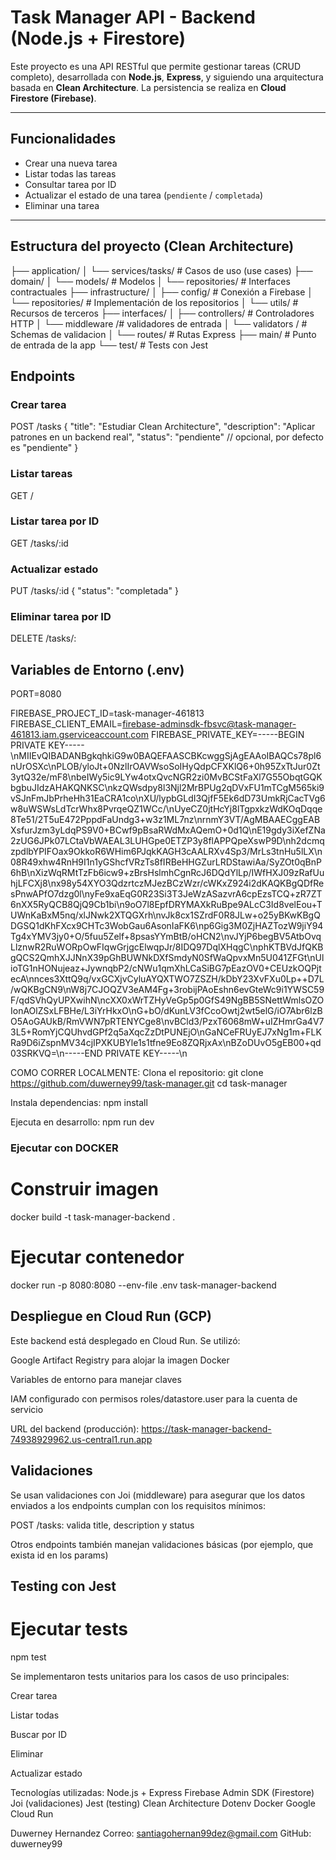 #  Task Manager API - Backend (Node.js + Firestore)

Este proyecto es una API RESTful que permite gestionar tareas (CRUD completo), desarrollada con **Node.js**, **Express**, y siguiendo una arquitectura basada en **Clean Architecture**. La persistencia se realiza en **Cloud Firestore (Firebase)**.

---

## Funcionalidades

- Crear una nueva tarea
- Listar todas las tareas
- Consultar tarea por ID
- Actualizar el estado de una tarea (`pendiente` / `completada`)
- Eliminar una tarea

---

## Estructura del proyecto (Clean Architecture)

├── application/
│ └── services/tasks/ # Casos de uso (use cases)
├── domain/
│ └── models/ # Modelos
│ └── repositories/ # Interfaces contractuales
├── infrastructure/
│ ├── config/ # Conexión a Firebase
│ └── repositories/ # Implementación de los repositorios
│ └── utils/ # Recursos de terceros
├── interfaces/
│ ├── controllers/ # Controladores HTTP
│ └── middleware /# validadores de entrada
│ └── validators / # Schemas de validacion
│ └── routes/ # Rutas Express
├── main/ # Punto de entrada de la app
└── test/ # Tests con Jest


## Endpoints

###  Crear tarea
POST /tasks 
{
  "title": "Estudiar Clean Architecture",
  "description": "Aplicar patrones en un backend real",
  "status": "pendiente" // opcional, por defecto es "pendiente"
}


### Listar tareas
GET /

### Listar tarea por ID
GET /tasks/:id

### Actualizar estado
PUT /tasks/:id
{
  "status": "completada"
}

### Eliminar tarea por ID
DELETE /tasks/:

## Variables de Entorno (.env)

PORT=8080

FIREBASE_PROJECT_ID=task-manager-461813
FIREBASE_CLIENT_EMAIL=firebase-adminsdk-fbsvc@task-manager-461813.iam.gserviceaccount.com
FIREBASE_PRIVATE_KEY=-----BEGIN PRIVATE KEY-----\nMIIEvQIBADANBgkqhkiG9w0BAQEFAASCBKcwggSjAgEAAoIBAQCs78pl6nUrOSXc\nPLOB/yloJt+0NzlIrOAVWsoSoIHyQdpCFXKlQ6+0h95ZxTtJur0Zt3ytQ32e/mF8\nbeIWy5ic9LYw4otxQvcNGR2zi0MvBCStFaXl7G55ObqtGQKbgbuJIdzAHAKQNKSC\nkzQWsdpy8l3Njl2MrBPUg2qDVxFU1mTCgM565ki9vSJnFmJbPrheHh31EaCRA1co\nXU/lypbGLdI3QjfF5Ek6dD73UmkRjCacTVg6w8uWSWsLdTcrWhx8PvrqeQZ1WCc/\nUyeCZ0jtHcYj8lTgpxkzWdKOqDqqe8Te51/2T5uE472PppdFaUndg3+w3z1ML7nz\nrnmY3VT/AgMBAAECggEABXsfurJzm3yLdqPS9V0+BCwf9pBsaRWdMxAQemO+0d1Q\nE19gdy3iXefZNa2zUG6JPk07LCtaVbWAEAL3LUHGpe0ETZP3y8flAPPQpeXswP9D\nh2dcmqzpdlbYPIFOax9OkkoR6WHim6PJqkKAGH3cAALRXv4Sp3/MrLs3tnHu5lLX\n08R49xhw4RnH9I1n1yGShcfVRzTs8fIRBeHHGZurLRDStawiAa/SyZOt0qBnP6hB\nXizWqRMtTzFb6icw9+zBrsHslmhCgnRcJ6DQdYlLp/IWfHXJ09zRafUuhjLFCXj8\nx98y54XYO3QdzrtczMJezBCzWzr/cWKxZ924i2dKAQKBgQDfResPnwAPfO7dzg0l\nyFe9xaEqG0R23Si3T3JeWzASazvrA6cpEzsTCQ+zR7ZT6nXX5RyQCB8QjQ9Cb1bi\n9oO7l8EpfDRYMAXkRuBpe9ALcC3Id8velEou+TUWnKaBxM5nq/xlJNwk2XTQGXrh\nvJk8cx1SZrdF0R8JLw+o25yBKwKBgQDGSQ1dKhFXcx9CHTc3WobGau6AsonIaFK6\np6Gig3M0ZjHAZTozW9jiY94Tg4xYMV3jy0+O/5fuu5Zelf+8psasYYmBtB/oHCN2\nvJYjP6begBV5AtbOvqLlznwR2RuWORpOwFIqwGrjgcElwqpJr/8IDQ97DqlXHqgC\nphKTBVdJfQKBgQCS2QmhXJJNnX39pGhBUWNkDXfSmdyN0SfWaQpvxMn5U041ZFGt\nUlioTG1nHONujeaz+JywnqbP2/cNWu1qmXhLCaSiBG7pEazOV0+CEUzkOQPjtecA\nnces3XttQ9q/vxGCXjvCyluAYQXTWO7ZSZH/kDbY23XvFXu0Lp++D7L/wQKBgCN9\nW8j7CJOQZV3eAM4Fg+3robijPAoEshn6evGteWc9i1YWSC59F/qdSVhQyUPXwihN\ncXX0xWrTZHyVeGp5p0GfS49NgBB5SNettWmlsOZOIonAOlZSxLFBHe/L3iYrHkxO\nG+bO/dKunLV3fCcoOwtj2wt5elG/iO7Abr6lzBO5AoGAUkB/RmVWN7pRTENYCge8\nvBCld3/PzxT6068mW+uIZHmrGa4V73L5+RomYjCQUhvdGPf2q5aXqcZzDtPUNEjO\nGaNCeFRUyEJ7xNg1m+FLKRa9D6iZspnMV34cjIPXKUBYle1s1tfne9Eo8ZQRjxAx\nBZoDUvO5gEB00+qd03SRKVQ=\n-----END PRIVATE KEY-----\n


COMO CORRER LOCALMENTE:
Clona el repositorio:
    git clone https://github.com/duwerney99/task-manager.git
    cd task-manager

Instala dependencias:
    npm install


Ejecuta en desarrollo:
    npm run dev


### Ejecutar con DOCKER

# Construir imagen
  docker build -t task-manager-backend .

# Ejecutar contenedor
  docker run -p 8080:8080 --env-file .env task-manager-backend



## Despliegue en Cloud Run (GCP)
Este backend está desplegado en Cloud Run. Se utilizó:

Google Artifact Registry para alojar la imagen Docker

Variables de entorno para manejar claves  

IAM configurado con permisos roles/datastore.user para la cuenta de servicio

URL del backend (producción):
https://task-manager-backend-74938929962.us-central1.run.app



## Validaciones
Se usan validaciones con Joi (middleware) para asegurar que los datos enviados a los endpoints cumplan con los requisitos mínimos:

POST /tasks: valida title, description y status

Otros endpoints también manejan validaciones básicas (por ejemplo, que exista id en los params)


##  Testing con Jest
# Ejecutar tests
npm test

Se implementaron tests unitarios para los casos de uso principales:

Crear tarea

Listar todas

Buscar por ID

Eliminar

Actualizar estado




Tecnologías utilizadas:
    Node.js + Express
    Firebase Admin SDK (Firestore)
    Joi (validaciones)
    Jest (testing)
    Clean Architecture
    Dotenv
    Docker
    Google Cloud Run


Duwerney Hernandez
Correo: santiagohernan99dez@gmail.com
GitHub: duwerney99